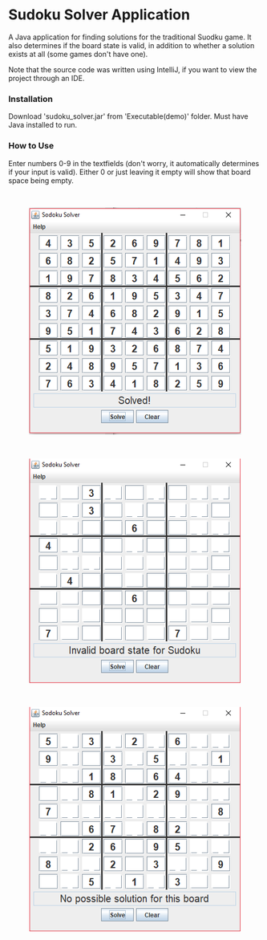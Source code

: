 # Sudoku Solver Application
A Java application for finding solutions for the traditional Suodku game. It also determines if the board state is valid, in addition to whether a solution exists at all (some games don't have one).

Note that the source code was written using IntelliJ, if you want to view the project through an IDE.

### Installation
Download 'sudoku_solver.jar' from 'Executable(demo)' folder. Must have Java installed to run.

### How to Use
Enter numbers 0-9 in the textfields (don't worry, it automatically determines if your input is valid). Either 0 or just leaving it empty will show that board space being empty.

&nbsp;
<p align = "center">
            <img src="https://github.com/tn16jv/Sudoku-Solver/blob/master/images/solved.PNG" alt="Sudoku solved">
</p>

&nbsp;
<p align = "center">
            <img src="https://github.com/tn16jv/Sudoku-Solver/blob/master/images/invalid.PNG" alt="Sudoku invalid">
</p>

&nbsp;
<p align = "center">
            <img src="https://github.com/tn16jv/Sudoku-Solver/blob/master/images/no_solution.PNG" alt="Sudoku no solution">
</p>
